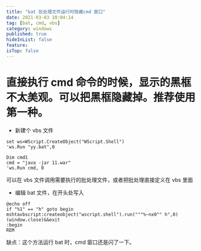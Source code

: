 ```yaml
---
title: "bat 批处理文件运行时隐藏cmd 窗口"
date: 2021-03-03 10:04:14
tag: [bat, cmd, vbs]
category: windows
published: true
hideInList: false
feature:
isTop: false
---
```


# 直接执行 cmd 命令的时候，显示的黑框不太美观。可以把黑框隐藏掉。推荐使用第一种。

- 新建个 vbs 文件

```
set ws=WScript.CreateObject("WScript.Shell")
'ws.Run "yy.bat",0

Dim cmd1
cmd = "java -jar 11.war"
'ws.Run cmd, 0
```

可以在 vbs 文件调用需要执行的批处理文件，或者把批处理直接定义在 vbs 里面

- 编辑 bat 文件，在开头处写入

```
@echo off
if "%1" == "h" goto begin
mshtavbscript:createobject("wscript.shell").run("""%~nx0"" h",0)(window.close)&&exit
:begin
REM
```

缺点：这个方法运行 bat 时，cmd 窗口还是闪了一下。
